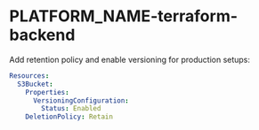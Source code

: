 # __PLATFORM_NAME__-terraform-backend

Add retention policy and enable versioning for production setups:

```yaml
Resources:
  S3Bucket:
    Properties:
      VersioningConfiguration:
        Status: Enabled
    DeletionPolicy: Retain
```
